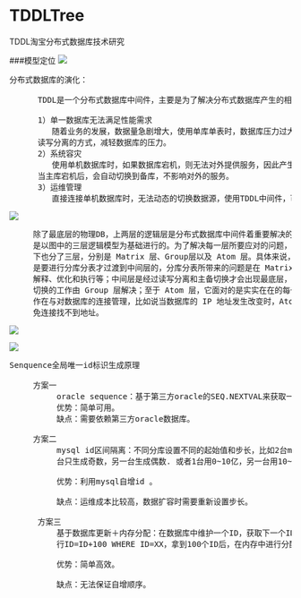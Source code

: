 # TDDLTree
TDDL淘宝分布式数据库技术研究


###模型定位
![](https://i.imgur.com/uNL6Xal.png)

<pre>
分布式数据库的演化：

      TDDL是一个分布式数据库中间件，主要是为了解决分布式数据库产生的相关问题。

      1）单一数据库无法满足性能需求
         随着业务的发展，数据量急剧增大，使用单库单表时，数据库压力过大，因此通过分库分表，
      读写分离的方式，减轻数据库的压力。
      2）系统容灾
         使用单机数据库时，如果数据库宕机，则无法对外提供服务，因此产生了主备数据库的方案，
      当主库宕机后，会自动切换到备库，不影响对外的服务。
      3）运维管理
         直接连接单机数据库时，无法动态的切换数据源，使用TDDL中间件，可以动态的切换数据源。
</pre>

![](https://i.imgur.com/H8N5ZHm.png)

<pre>
     除了最底层的物理DB，上两层的逻辑层是分布式数据库中间件着重要解决的问题，tddl的设计亦
     是以图中的三层逻辑模型为基础进行的。为了解决每一层所要应对的问题，tddl在结构上至上而
     下也分了三层，分别是 Matrix 层、Group层以及 Atom 层。具体来说，从逻辑上来看，最顶层
     是要进行分库分表才过渡到中间层的，分库分表所带来的问题是在 Matrix 层解决 ，包括SQL
     解释、优化和执行等；中间层是经过读写分离和主备切换才会出现最底层，因此读写分离与主备
     切换的工作由 Group 层解决；至于 Atom 层，它面对的是实实在在的每一个数据库，更多的工
     作在与对数据库的连接管理，比如说当数据库的 IP 地址发生改变时，Atom 层要动态感知，以
     免连接找不到地址。
</pre>

![](https://i.imgur.com/wZS84sa.png)

![](https://i.imgur.com/eV6JWoX.png)

<pre>
Senquence全局唯一id标识生成原理

     方案一
          oracle sequence：基于第三方oracle的SEQ.NEXTVAL来获取一个ID
          优势：简单可用。
          缺点：需要依赖第三方oracle数据库。

     方案二
          mysql id区间隔离：不同分库设置不同的起始值和步长，比如2台mysql，就可以设置一
          台只生成奇数，另一台生成偶数. 或者1台用0~10亿，另一台用10~20亿.。

          优势：利用mysql自增id 。

          缺点：运维成本比较高，数据扩容时需要重新设置步长。

      方案三
          基于数据库更新＋内存分配：在数据库中维护一个ID，获取下一个ID时，会对数据库进
          行ID=ID+100 WHERE ID=XX，拿到100个ID后，在内存中进行分配 。

          优势：简单高效。

          缺点：无法保证自增顺序。
</pre>


